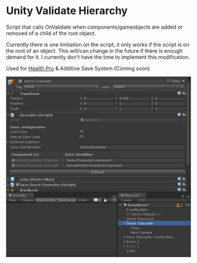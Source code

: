 # Unity Validate Hierarchy
Script that calls OnValidate when components/gameobjects are added or removed of a child of the root object.

Currently there is one limitation on the script, it only works if the script is on the root of an object. This will/can change in the future if there is enough demand for it. I currently don't have the time to implement this modification.

Used for [Health Pro](https://assetstore.unity.com/packages/tools/utilities/health-pro-effects-132006?aid=1101lHUQ) &amp; Additive Save System (Coming soon)

![How it works](https://github.com/AlexMeesters/UnityValidateHierarchy/blob/master/2019-06-18_18-08-56.gif)
